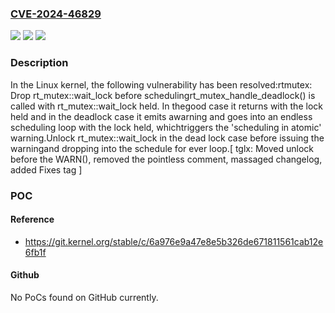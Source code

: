 ### [CVE-2024-46829](https://cve.mitre.org/cgi-bin/cvename.cgi?name=CVE-2024-46829)
![](https://img.shields.io/static/v1?label=Product&message=Linux&color=blue)
![](https://img.shields.io/static/v1?label=Version&message=3d5c9340d194%3C%20432efdbe7da5%20&color=brighgreen)
![](https://img.shields.io/static/v1?label=Vulnerability&message=n%2Fa&color=brighgreen)

### Description

In the Linux kernel, the following vulnerability has been resolved:rtmutex: Drop rt_mutex::wait_lock before schedulingrt_mutex_handle_deadlock() is called with rt_mutex::wait_lock held.  In thegood case it returns with the lock held and in the deadlock case it emits awarning and goes into an endless scheduling loop with the lock held, whichtriggers the 'scheduling in atomic' warning.Unlock rt_mutex::wait_lock in the dead lock case before issuing the warningand dropping into the schedule for ever loop.[ tglx: Moved unlock before the WARN(), removed the pointless comment,  	massaged changelog, added Fixes tag ]

### POC

#### Reference
- https://git.kernel.org/stable/c/6a976e9a47e8e5b326de671811561cab12e6fb1f

#### Github
No PoCs found on GitHub currently.


